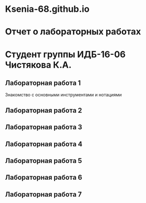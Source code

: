 # Ksenia-68.github.io
# Отчет о лабораторных работах 
# Студент группы ИДБ-16-06 Чистякова К.А.
## Лабораторная работа 1
Знакомство с основными инструментами и нотациями


## Лабораторная работа 2
## Лабораторная работа 3
## Лабораторная работа 4
## Лабораторная работа 5
## Лабораторная работа 6
## Лабораторная работа 7
